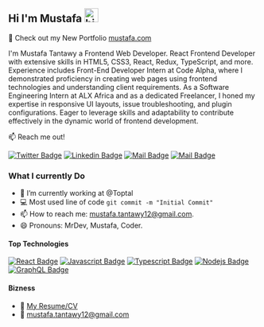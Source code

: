 ## Hi I'm Mustafa <img src="https://user-images.githubusercontent.com/1303154/88677602-1635ba80-d120-11ea-84d8-d263ba5fc3c0.gif" width="28px" height="28px" alt="hi">

🚀 Check out my New Portfolio [mustafa.com](https://mustafa1.vercel.app) 

I'm Mustafa Tantawy a Frontend Web Developer. React Frontend Developer with extensive skills in HTML5, CSS3, React, Redux, TypeScript, and more. Experience includes Front-End Developer Intern at Code Alpha, where I demonstrated proficiency in creating web pages using frontend technologies and understanding client requirements. As a Software Engineering Intern at ALX Africa and as a dedicated Freelancer, I honed my expertise in responsive UI layouts, issue troubleshooting, and plugin configurations. Eager to leverage skills and adaptability to contribute effectively in the dynamic world of frontend development.

:mailbox: Reach me out!

[![Twitter Badge](https://img.shields.io/badge/-@Dev-Mustafa-1ca0f1?style=flat&labelColor=1ca0f1&logo=twitter&logoColor=white&link=https://twitter.com/Dev_Mustafa1)](https://twitter.com/Dev_Mustafa1) [![Linkedin Badge](https://img.shields.io/badge/-Mustafa-0e76a8?style=flat&labelColor=0e76a8&logo=linkedin&logoColor=white)](https://www.linkedin.com/in/mustafa-tantawy/) [![Mail Badge](https://img.shields.io/badge/-@eng_mustafa111-e84393?style=flat&labelColor=e84393&logo=instagram&logoColor=white)](https://www.instagram.com/eng_mustafa111) [![Mail Badge](https://img.shields.io/badge/-mustafa.tantawy12-c0392b?style=flat&labelColor=c0392b&logo=gmail&logoColor=white)](mailto:mustafa.tantawy12@gmail.com)


### What I currently Do

- 🔭 I’m currently working at @Toptal
- :computer: Most used line of code `git commit -m "Initial Commit"`
- 📫 How to reach me: mustafa.tantawy12@gmail.com.
- 😄 Pronouns: MrDev, Mustafa, Coder.

#### Top Technologies

<!-- TODO: Make technologies links takes you to repositories -->

[![React Badge](https://img.shields.io/badge/-React-61DBFB?style=for-the-badge&labelColor=black&logo=react&logoColor=61DBFB)](#) [![Javascript Badge](https://img.shields.io/badge/-Javascript-F0DB4F?style=for-the-badge&labelColor=black&logo=javascript&logoColor=F0DB4F)](#) [![Typescript Badge](https://img.shields.io/badge/-Typescript-007acc?style=for-the-badge&labelColor=black&logo=typescript&logoColor=007acc)](#) [![Nodejs Badge](https://img.shields.io/badge/-Nodejs-3C873A?style=for-the-badge&labelColor=black&logo=node.js&logoColor=3C873A)](#) [![GraphQL Badge](https://img.shields.io/badge/-next-61DBFB?style=for-the-badge&labelColor=black&logo=react&logoColor=61DBFB)](#)


#### Bizness
- :paperclip: [My Resume/CV](https://mustafa1.vercel.app/resume)
- :email: mustafa.tantawy12@gmail.com
